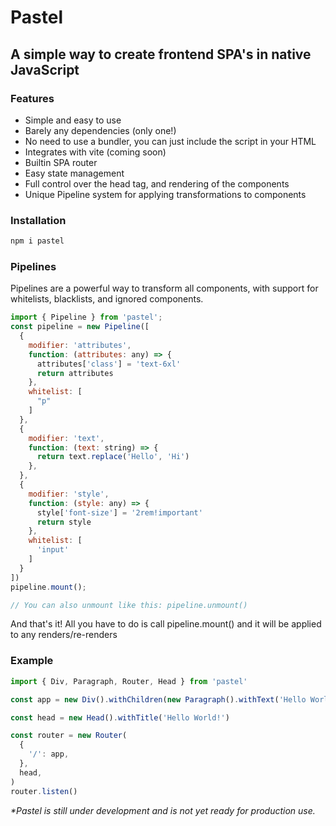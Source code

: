 # Pastel

## A simple way to create frontend SPA's in native JavaScript

### Features

- Simple and easy to use
- Barely any dependencies (only one!)
- No need to use a bundler, you can just include the script in your HTML
- Integrates with vite (coming soon)
- Builtin SPA router
- Easy state management
- Full control over the head tag, and rendering of the components
- Unique Pipeline system for applying transformations to components
### Installation

```bash
npm i pastel
```

### Pipelines
Pipelines are a powerful way to transform all components, with support for whitelists, blacklists, and ignored components.
```javascript
import { Pipeline } from 'pastel';
const pipeline = new Pipeline([
  {
    modifier: 'attributes',
    function: (attributes: any) => {
      attributes['class'] = 'text-6xl'
      return attributes
    },
    whitelist: [
      "p"
    ]
  },
  {
    modifier: 'text',
    function: (text: string) => {
      return text.replace('Hello', 'Hi')
    },
  },
  {
    modifier: 'style',
    function: (style: any) => {
      style['font-size'] = '2rem!important'
      return style
    },
    whitelist: [
      'input'
    ]
  }
])
pipeline.mount();

// You can also unmount like this: pipeline.unmount()
```
And that's it!
All you have to do is call pipeline.mount() and it will be applied to any renders/re-renders
### Example

```javascript
import { Div, Paragraph, Router, Head } from 'pastel'

const app = new Div().withChildren(new Paragraph().withText('Hello World!'))

const head = new Head().withTitle('Hello World!')

const router = new Router(
  {
    '/': app,
  },
  head,
)
router.listen()
```


_\*Pastel is still under development and is not yet ready for production use._
